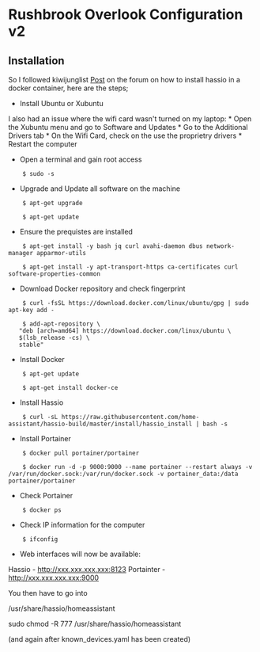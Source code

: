 # Rushbrook Overlook Configuration v2

## Installation

So I followed kiwijunglist [Post](https://community.home-assistant.io/t/this-is-how-i-installed-hass-io-on-ubuntu-with-docker-portainer-via-ssh/71743) on the forum 
on how to install hassio in a docker container, here are the steps;

* Install Ubuntu or Xubuntu

I also had an issue where the wifi card wasn't turned on my laptop:
    * Open the Xubuntu menu and go to Software and Updates
    * Go to the Additional Drivers tab
    * On the Wifi Card, check on the use the proprietry drivers
    * Restart the computer

* Open a terminal and gain root access

```
    $ sudo -s
```

* Upgrade and Update all software on the machine

```
    $ apt-get upgrade

    $ apt-get update
```

* Ensure the prequistes are installed

```
    $ apt-get install -y bash jq curl avahi-daemon dbus network-manager apparmor-utils

    $ apt-get install -y apt-transport-https ca-certificates curl software-properties-common
```

* Download Docker repository and check fingerprint

```
    $ curl -fsSL https://download.docker.com/linux/ubuntu/gpg | sudo apt-key add -
```

```
    $ add-apt-repository \
   "deb [arch=amd64] https://download.docker.com/linux/ubuntu \
   $(lsb_release -cs) \
   stable"
```

* Install Docker 

```
    $ apt-get update

    $ apt-get install docker-ce
```

* Install Hassio

```
    $ curl -sL https://raw.githubusercontent.com/home-assistant/hassio-build/master/install/hassio_install | bash -s
```

* Install Portainer

```
    $ docker pull portainer/portainer

    $ docker run -d -p 9000:9000 --name portainer --restart always -v /var/run/docker.sock:/var/run/docker.sock -v portainer_data:/data portainer/portainer
```

* Check Portainer

```
    $ docker ps
```

* Check IP information for the computer

```
    $ ifconfig
```

* Web interfaces will now be available:

Hassio - http://xxx.xxx.xxx.xxx:8123
Portainter - http://xxx.xxx.xxx.xxx:9000


You then have to go into

/usr/share/hassio/homeassistant 

sudo chmod -R 777 /usr/share/hassio/homeassistant 

(and again after known_devices.yaml has been created)